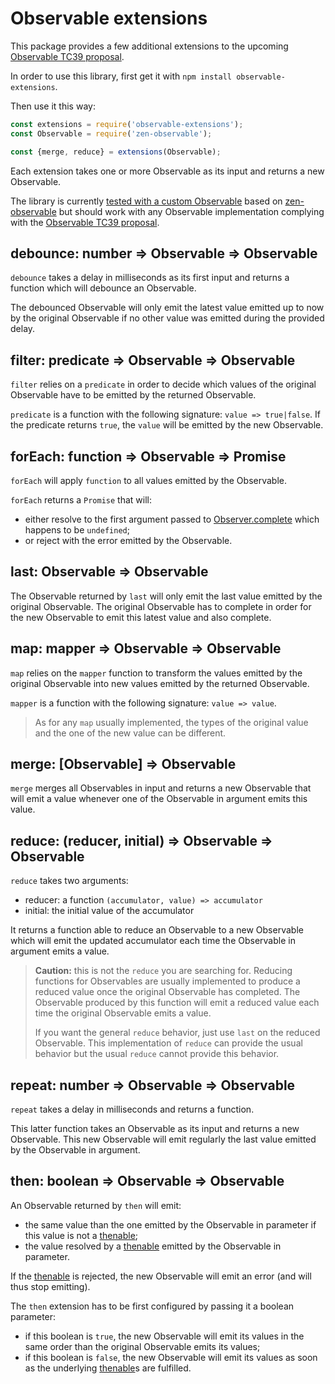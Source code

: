 # Observable extensions

This package provides a few additional extensions to the upcoming [Observable TC39 proposal].

In order to use this library, first get it with `npm install observable-extensions`.

Then use it this way:

```js
const extensions = require('observable-extensions');
const Observable = require('zen-observable');

const {merge, reduce} = extensions(Observable);
```

Each extension takes one or more Observable as its input and returns a new Observable.

The library is currently [tested with a custom Observable](./test/README.md) based on [zen-observable](https://github.com/zenparsing/zen-observable) but should work with any Observable implementation complying with the [Observable TC39 proposal].

## debounce: number => Observable => Observable

`debounce` takes a delay in milliseconds as its first input and returns a function which will debounce an Observable.

The debounced Observable will only emit the latest value emitted up to now by the original Observable if no other value was emitted during the provided delay.

## filter: predicate => Observable => Observable

`filter` relies on a `predicate` in order to decide which values of the original Observable have to be emitted by the returned Observable.

`predicate` is a function with the following signature: `value => true|false`.
If the predicate returns `true`, the `value` will be emitted by the new Observable.

## forEach: function => Observable => Promise

`forEach` will apply `function` to all values emitted by the Observable.

`forEach` returns a `Promise` that will:

- either resolve to the first argument passed to [Observer.complete](https://github.com/tc39/proposal-observable#observer) which happens to be `undefined`;
- or reject with the error emitted by the Observable.

## last: Observable => Observable

The Observable returned by `last` will only emit the last value emitted by the original Observable.
The original Observable has to complete in order for the new Observable to emit this latest value and also complete.

## map: mapper => Observable => Observable

`map` relies on the `mapper` function to transform the values emitted by the original Observable into new values emitted by the returned Observable.

`mapper` is a function with the following signature: `value => value`.

> As for any `map` usually implemented, the types of the original value and the one of the new value can be different.

## merge: [Observable] => Observable

`merge` merges all Observables in input and returns a new Observable that will emit a value whenever one of the Observable in argument emits this value.

## reduce: (reducer, initial) => Observable => Observable

`reduce` takes two arguments:

- reducer: a function `(accumulator, value) => accumulator`
- initial: the initial value of the accumulator

It returns a function able to reduce an Observable to a new Observable which will emit the updated accumulator each time the Observable in argument emits a value.

> **Caution:** this is not the `reduce` you are searching for.
> Reducing functions for Observables are usually implemented to produce a reduced value once the original Observable has completed.
> The Observable produced by this function will emit a reduced value each time the original Observable emits a value.
>
> If you want the general `reduce` behavior, just use `last` on the reduced Observable.
> This implementation of `reduce` can provide the usual behavior but the usual `reduce` cannot provide this behavior.

## repeat: number => Observable => Observable

`repeat` takes a delay in milliseconds and returns a function.

This latter function takes an Observable as its input and returns a new Observable.
This new Observable will emit regularly the last value emitted by the Observable in argument.

## then: boolean => Observable => Observable

An Observable returned by `then` will emit:

- the same value than the one emitted by the Observable in parameter if this value is not a [thenable];
- the value resolved by a [thenable] emitted by the Observable in parameter.

If the [thenable] is rejected, the new Observable will emit an error (and will thus stop emitting).

The `then` extension has to be first configured by passing it a boolean parameter:

- if this boolean is `true`, the new Observable will emit its values in the same order than the original Observable emits its values;
- if this boolean is `false`, the new Observable will emit its values as soon as the underlying [thenable]s are fulfilled.

[Observable TC39 proposal]: https://github.com/tc39/proposal-observable
[thenable]: https://promisesaplus.com/#point-7
